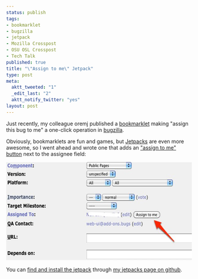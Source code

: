 ```yaml
--- 
status: publish
tags: 
- bookmarklet
- bugzilla
- jetpack
- Mozilla Crosspost
- OSU OSL Crosspost
- Tech Talk
published: true
title: "\"Assign to me\" Jetpack"
type: post
meta: 
  aktt_tweeted: "1"
  _edit_last: "2"
  aktt_notify_twitter: "yes"
layout: post
---
```

Just recently, my colleague oremj published a <a href="http://blog.mozilla.com/oremj/2009/11/23/assigntome-bookmarklet/">bookmarklet</a> making "assign this bug to me" a one-click operation in <a href="https://bugzilla.mozilla.org">bugzilla</a>.

Obviously, bookmarklets are fun and games, but <a href="https://jetpack.mozillalabs.com/">Jetpacks</a> are even more awesome, so I went ahead and wrote one that adds an <a href="http://fwenzel.github.com/jetpacks/bugzilla/assign-to-me/">"assign to me" button</a> next to the assignee field:

<img src="/media/wp/2009/11/assign-to-me.jpg" alt="Assign-to-me button jetpack" title="Assign-to-me button jetpack" width="613" height="265" class="alignnone size-full wp-image-2486" />

You can <a href="http://fwenzel.github.com/jetpacks/bugzilla/assign-to-me/">find and install the jetpack</a> through <a href="http://fwenzel.github.com/jetpacks/">my jetpacks page on github</a>.
